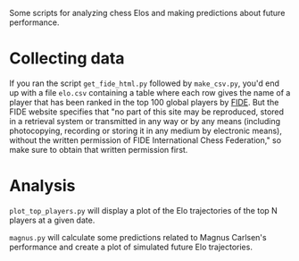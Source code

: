 Some scripts for analyzing chess Elos and making predictions about future performance.

# Collecting data
If you ran the script `get_fide_html.py` followed by `make_csv.py`, you'd end up with a file `elo.csv` containing a table where each row gives the name of a player that has been ranked in the top 100 global players by [FIDE](https://ratings.fide.com/rankings.phtml). But the FIDE website specifies that "no part of this site may be reproduced, stored in a retrieval system or transmitted in any way or by any means (including photocopying, recording or storing it in any medium by electronic means), without the written permission of FIDE International Chess Federation," so make sure to obtain that written permission first.

# Analysis
`plot_top_players.py` will display a plot of the Elo trajectories of the top N players at a given date.

`magnus.py` will calculate some predictions related to Magnus Carlsen's performance and create a plot of simulated future Elo trajectories.
